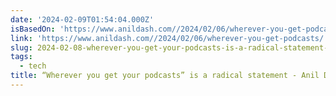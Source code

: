 ```yaml
---
date: '2024-02-09T01:54:04.000Z'
isBasedOn: 'https://www.anildash.com//2024/02/06/wherever-you-get-podcasts/'
link: 'https://www.anildash.com//2024/02/06/wherever-you-get-podcasts/'
slug: 2024-02-08-wherever-you-get-your-podcasts-is-a-radical-statement-anil-dash
tags:
  - tech
title: “Wherever you get your podcasts” is a radical statement - Anil Dash
---
```



